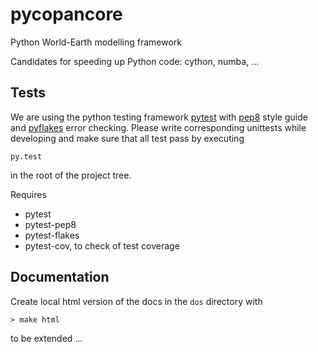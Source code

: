 # pycopancore
Python World-Earth modelling framework

Candidates for speeding up Python code: cython, numba, ...


## Tests
We are using the python testing framework [pytest](http://pytest.org/latest/) with [pep8](https://pypi.python.org/pypi/pytest-pep8) style guide and [pyflakes](https://pypi.python.org/pypi/pytest-flakes) error checking. Please write corresponding unittests while developing and make sure that all test pass by executing
```
py.test
```
in the root of the project tree.

Requires
* pytest
* pytest-pep8
* pytest-flakes
* pytest-cov, to check of test coverage


## Documentation
Create local html version of the docs in the `dos` directory with
```
> make html
```

to be extended ...
